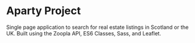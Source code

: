 # Aparty Project

Single page application to search for real estate listings in Scotland or the UK. Built using the Zoopla API, ES6 Classes, Sass, and Leaflet.
